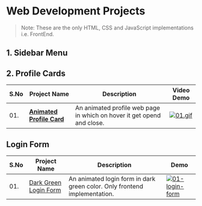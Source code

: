 # Web Development Projects

> Note: These are the only HTML, CSS and JavaScript implementations i.e. FrontEnd.

## 1. Sidebar Menu



## 2. Profile Cards

|S.No|Project Name|Description|Video Demo|
|---|---|---|---|
|01.|__[Animated Profile Card](https://github.com/dev-mdirfan/animated-profile-card.git)__|An animated profile web page in which on hover it get opend and close.|[![01.gif](gifs/01.animated-profile-card.gif)](https://github.com/dev-mdirfan/animated-profile-card.git)|


## Login Form

|S.No|Project Name|Description|Demo|
|---|---|---|---|
|01.|[Dark Green Login Form](https://github.com/dev-mdirfan/dark-green-login-form.git)|An animated login form in dark green color. Only frontend implementation. |[![01-login-form](gifs/01-login-form.gif)](https://github.com/dev-mdirfan/dark-green-login-form.git)|
